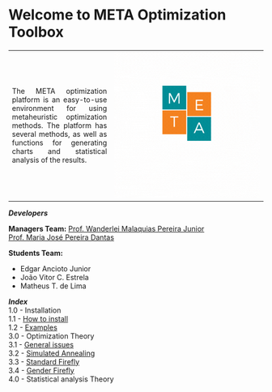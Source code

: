 <h1>Welcome to META Optimization Toolbox</h1>

<table>
<tr>
<td style="width:40%;"><p align="justify">The META optimization platform is an easy-to-use environment for using metaheuristic optimization methods. The platform has several methods, as well as functions for generating charts and statistical analysis of the results.</p></td>
<td style="width:60%;"><img src="META_LOGO.gif"/></td>  
</tr>
</table>  

_**Developers**_  

**Managers Team:** 
[Prof. Wanderlei Malaquias Pereira Junior](http://lattes.cnpq.br/2268506213083114)  
[Prof. Maria José Pereira Dantas](http://lattes.cnpq.br/2268506213083114)  

**Students Team:**    
- Edgar Ancioto Junior  
- João Vitor C. Estrela     
- Matheus T. de Lima  

_**Index**_  
1.0 - Installation  
1.1 - [How to install]()  
1.2 - [Examples]()  
3.0 - Optimization Theory  
3.1 - [General issues]()   
3.2 - [Simulated Annealing]()  
3.3 - [Standard Firefly]()  
3.4 - [Gender Firefly]()  
4.0 - Statistical analysis Theory  

